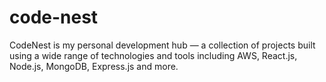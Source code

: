 # code-nest
CodeNest is my personal development hub — a collection of projects built using a wide range of technologies and tools including AWS, React.js, Node.js, MongoDB, Express.js and more.

